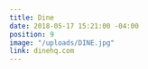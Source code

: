```yaml
---
title: Dine
date: 2018-05-17 15:21:00 -04:00
position: 9
image: "/uploads/DINE.jpg"
link: dinehq.com
---
```


